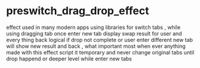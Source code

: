 # preswitch_drag_drop_effect

effect used in many modern apps using libraries for switch tabs , while using dragging tab once enter new tab  display swap result for user and every thing back logical if drop not complete or user enter different new tab will show new result and back , what important most when ever anything made with this effect script it temporary and never change original tabs until drop happend or deeper level while enter new tabs
